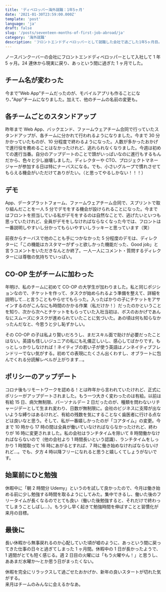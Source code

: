 ```yaml
---
title: 'ディベロッパー海外就職：1年5ヶ月'
date: '2021-01-30T23:59:00.000Z'
template: 'post'
language: 'ja'
draft: false
slug: '/posts/seventeen-months-of-first-job-abroad/ja'
category: '海外就職'
description: 'フロントエンドディベロッパーとして就職した会社で過ごした1年5ヶ月目。初めてチームにCO-OP生を迎え、スタンドアップの体制も代わり、新鮮であっという間に過ぎた1ヶ月でした。会社のポリシーもアップデートされました。'
---
```


ノースバンクーバーの会社にフロントエンドディベロッパーとして入社して 1 年 5 ヶ月。24 連休から現実に戻り、あっという間に過ぎた 1 ヶ月でした。

## チーム名が変わった

今まで”Web App”チームだったのが、モバイルアプリも作ることになり、”App”チームになりました。加えて、他のチームの名前の変更も。

## 各チームごとのスタンドアップ

昨年まで Web App、バックエンド、ファームウェアチーム合同で行っていたスタンドアップが、各チームに分かれて行われるようになりました。今まで 30 分かかっていたものが、10 分程度で終わるようになった。人数が多かったおかげで進行役を務めることはなかったけれど、逃れられなくなりました。今週は初めての進行当番。自分のアップデートのことで頭がいっぱいなのに進行もするもんだから、色々と少し崩壊しました。ディレクターや CTO、プロジェクトマネージャーが参加する日は特にナーバスになる。でも、小さいグループで慣れさせてもらえる機会がいただけてありがたい。（と思ってやるしかない！！！）

## デモ

App、データプラットフォーム、ファームウェアチーム合同で、スプリントで取り組んだことを一人 5 分でデモをする機会が設けられることになった。今まではフロントを担当している私がデモをするのは自然なことで、逃げたいといつも思っていたけれど、全員がデモをしなければならなくなった今では、フロントは一番説明しやすいし分かってもらいやすいしラッキーと思っています（笑）

前夜からナーバスで他のことも手につかなかった 5 分程度のデモは、ディレクターに「この機能はカスタマーがずっと欲しかった機能だった、Good job」と言うコメントをいただきなんとか終了。一人一人にコメント・質問するディレクターには尊敬の気持ちでいっぱい。

## CO-OP 生がチームに加わった

年明け、私のチームに初めて CO-OP の大学生が加わりました。私と同じポジションなので、チケットを作って、タスクが始められるよう準備を整えて、詳細を説明して…と言うこともやらせてもらった。入ったばかりの子にチケットをアサインするのがこんなにも時間のかかる作業（私だけか！）だったのかということを知り、次から次へとチケットをもらっていた入社当初は、ボスのおかげであんなにスムーズにタスクが進められていたことに気づいた。あの頃は何も知らなかったんだなと、今思うと少し恥ずかしい。

その CO-OP の子は私より賢いだろうし、まだスキル面で助けが必要だったことはない。英語も怪しいジュニアの私にも礼儀正しいし、感心してばかりです。もっとしっかりしなければ！ネイティブの若い子が使う英語はノンネイティブフレンドリーでない気がする。初めての表現にたくさん出くわすし、オブラートに包んでくれる分読解レベルが上がります…。

## ポリシーのアップデート

コロナ後もリモートワークを認める！とは昨年から言われていたけれど、正式にポリシーがアップデートされました。もう一つ大きく変わったのは有給。以前は有給 15 日、病欠無制限、パーソナルデー 2 日だったのが、種類を問わないリチャージデーとして生まれ変わり、日数が無制限に。会社のビジネスに支障が出ないような縛りはあるけれど、有給の残数を気にすることなく歯医者に行ける点などは良いなと思う。そして、私が一番嬉しかったのが「コアタイム」の変更。今まで 10 時から 17 時の間は全員が働いていなければならなかったけれど、終わりが 16 時に変更されました。私の会社はランチタイムを除いて 8 時間働かなければならないので（他の会社より 1 時間長いという認識）、ランチタイムをしっかり 1 時間取って 16 時にあがるとすれば、7 時に働き始めなければならないけれど…。でも、夕方 4 時以降フリーになれると思うと嬉しくてしょうがないです。

## 始業前にひと勉強

休暇中に「朝 2 時間分 Udemy」というのを試して良かったので、今月は働き始める前に少し勉強する時間を取るようにしてみた。集中できるし、働いた後のフリータイムが長くなるのでとても良い（働いた後勉強すると、それだけで終わってしまうことしばし…）。もう少し早く起きて勉強時間を伸ばすことと習慣化が来月の目標。

## 最後に

長い休暇から無事戻れるのか心配していた頃が嘘のように、あっという間に戻ってきた仕事の日々と過ぎてしまった 1 ヶ月間。休暇中の 1 日が長かったようで、1 週間がとても短く感じる。週 2 日目の火曜には「もう火曜やん！」と思うし、ああまだ水曜か〜とか思う日がまったくない。

休暇を完全にリラックスして過ごせたおかげか、新年の良いスタートが切れた気がする。<br/>
来月はチームのみんなに会えるかなあ。
